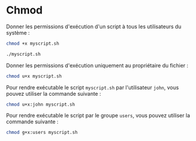 # Chmod

Donner les permissions d'exécution d'un script à tous les utilisateurs du système :

```bash
chmod +x myscript.sh
```

```bash
./myscript.sh
```

Donner les permissions d'exécution uniquement au propriétaire du fichier :

```bash
chmod u+x myscript.sh
```

Pour rendre exécutable le script `myscript.sh` par l'utilisateur `john`, vous pouvez utiliser la commande suivante :

```bash
chmod u+x:john myscript.sh
```

Pour rendre exécutable le script par le groupe `users`, vous pouvez utiliser la commande suivante :

```bash
chmod g+x:users myscript.sh
```
